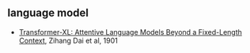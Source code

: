 
## language model

- [Transformer-XL: Attentive Language Models Beyond a Fixed-Length Context](https://arxiv.org/abs/1901.02860), Zihang Dai et al, 1901
